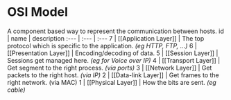 # OSI Model
A component based way to represent the communication between hosts.
id   | name                   | description
:--- | :---                   | :---
7    | [[Application Layer]]  | The top protocol which is specific to the application. *(eg HTTP, FTP, ...)*
6    | [[Presentation Layer]] | Encoding/decoding of data.
5    | [[Session Layer]]      | Sessions get managed here. *(eg for Voice over IP)*
4    | [[Transport Layer]]    | Get segment to the right process. *(via ports)*
3    | [[Network Layer]]      | Get packets to the right host. *(via IP)*
2    | [[Data-link Layer]]    | Get frames to the right network. (via MAC)
1    | [[Physical Layer]]     | How the bits are sent. *(eg cable)*
